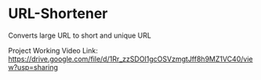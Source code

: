 # URL-Shortener
Converts large URL to short and unique URL

Project Working Video Link: 
https://drive.google.com/file/d/1Rr_zzSDOI1gcOSVzmgtJff8h9MZ1VC40/view?usp=sharing
